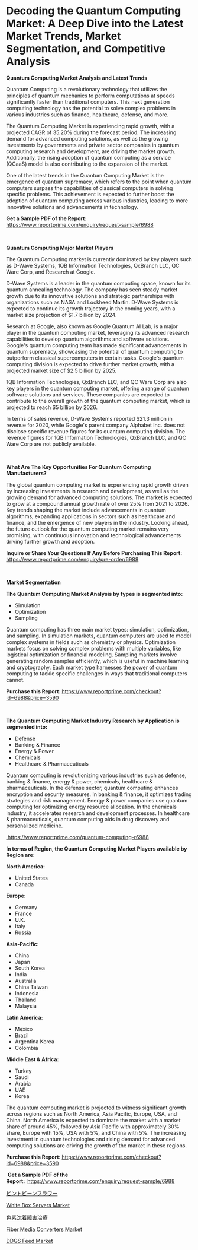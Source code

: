 <p><h1>Decoding the Quantum Computing Market: A Deep Dive into the Latest Market Trends, Market Segmentation, and Competitive Analysis</h1></p><p><strong>Quantum Computing Market Analysis and Latest Trends</strong></p>
<p><p>Quantum Computing is a revolutionary technology that utilizes the principles of quantum mechanics to perform computations at speeds significantly faster than traditional computers. This next generation computing technology has the potential to solve complex problems in various industries such as finance, healthcare, defense, and more.</p><p>The Quantum Computing Market is experiencing rapid growth, with a projected CAGR of 35.20% during the forecast period. The increasing demand for advanced computing solutions, as well as the growing investments by governments and private sector companies in quantum computing research and development, are driving the market growth. Additionally, the rising adoption of quantum computing as a service (QCaaS) model is also contributing to the expansion of the market.</p><p>One of the latest trends in the Quantum Computing Market is the emergence of quantum supremacy, which refers to the point when quantum computers surpass the capabilities of classical computers in solving specific problems. This achievement is expected to further boost the adoption of quantum computing across various industries, leading to more innovative solutions and advancements in technology.</p></p>
<p><strong>Get a Sample PDF of the Report:&nbsp;</strong> <a href="https://www.reportprime.com/enquiry/request-sample/6988">https://www.reportprime.com/enquiry/request-sample/6988</a></p>
<p>&nbsp;</p>
<p><strong>Quantum Computing Major Market Players</strong></p>
<p><p>The Quantum Computing market is currently dominated by key players such as D-Wave Systems, 1QB Information Technologies, QxBranch LLC, QC Ware Corp, and Research at Google. </p><p>D-Wave Systems is a leader in the quantum computing space, known for its quantum annealing technology. The company has seen steady market growth due to its innovative solutions and strategic partnerships with organizations such as NASA and Lockheed Martin. D-Wave Systems is expected to continue its growth trajectory in the coming years, with a market size projection of $1.7 billion by 2024.</p><p>Research at Google, also known as Google Quantum AI Lab, is a major player in the quantum computing market, leveraging its advanced research capabilities to develop quantum algorithms and software solutions. Google's quantum computing team has made significant advancements in quantum supremacy, showcasing the potential of quantum computing to outperform classical supercomputers in certain tasks. Google's quantum computing division is expected to drive further market growth, with a projected market size of $2.5 billion by 2025.</p><p>1QB Information Technologies, QxBranch LLC, and QC Ware Corp are also key players in the quantum computing market, offering a range of quantum software solutions and services. These companies are expected to contribute to the overall growth of the quantum computing market, which is projected to reach $5 billion by 2026.</p><p>In terms of sales revenue, D-Wave Systems reported $21.3 million in revenue for 2020, while Google's parent company Alphabet Inc. does not disclose specific revenue figures for its quantum computing division. The revenue figures for 1QB Information Technologies, QxBranch LLC, and QC Ware Corp are not publicly available.</p></p>
<p>&nbsp;</p>
<p><strong>What Are The Key Opportunities For Quantum Computing Manufacturers?</strong></p>
<p><p>The global quantum computing market is experiencing rapid growth driven by increasing investments in research and development, as well as the growing demand for advanced computing solutions. The market is expected to grow at a compound annual growth rate of over 25% from 2021 to 2026. Key trends shaping the market include advancements in quantum algorithms, expanding applications in sectors such as healthcare and finance, and the emergence of new players in the industry. Looking ahead, the future outlook for the quantum computing market remains very promising, with continuous innovation and technological advancements driving further growth and adoption.</p></p>
<p><strong>Inquire or Share Your Questions If Any Before Purchasing This Report:</strong> <a href="https://www.reportprime.com/enquiry/pre-order/6988">https://www.reportprime.com/enquiry/pre-order/6988</a></p>
<p>&nbsp;</p>
<p><strong>Market Segmentation</strong></p>
<p><strong>The Quantum Computing Market Analysis by types is segmented into:</strong></p>
<p><ul><li>Simulation</li><li>Optimization</li><li>Sampling</li></ul></p>
<p><p>Quantum computing has three main market types: simulation, optimization, and sampling. In simulation markets, quantum computers are used to model complex systems in fields such as chemistry or physics. Optimization markets focus on solving complex problems with multiple variables, like logistical optimization or financial modeling. Sampling markets involve generating random samples efficiently, which is useful in machine learning and cryptography. Each market type harnesses the power of quantum computing to tackle specific challenges in ways that traditional computers cannot.</p></p>
<p><strong>Purchase this Report:&nbsp;</strong><a href="https://www.reportprime.com/checkout?id=6988&price=3590">https://www.reportprime.com/checkout?id=6988&price=3590</a></p>
<p>&nbsp;</p>
<p><strong>The Quantum Computing Market Industry Research by Application is segmented into:</strong></p>
<p><ul><li>Defense</li><li>Banking & Finance</li><li>Energy & Power</li><li>Chemicals</li><li>Healthcare & Pharmaceuticals</li></ul></p>
<p><p>Quantum computing is revolutionizing various industries such as defense, banking & finance, energy & power, chemicals, healthcare & pharmaceuticals. In the defense sector, quantum computing enhances encryption and security measures. In banking & finance, it optimizes trading strategies and risk management. Energy & power companies use quantum computing for optimizing energy resource allocation. In the chemicals industry, it accelerates research and development processes. In healthcare & pharmaceuticals, quantum computing aids in drug discovery and personalized medicine.</p></p>
<p><a href="https://www.reportprime.com/quantum-computing-r6988">&nbsp;https://www.reportprime.com/quantum-computing-r6988</a></p>
<p><strong>In terms of Region, the Quantum Computing Market Players available by Region are:</strong></p>
<p>
    <p> <strong> North America: </strong>
        <ul>
            <li>United States</li>
            <li>Canada</li>
        </ul>
        </p> 
    <p> <strong> Europe: </strong>
        <ul>
            <li>Germany</li>
            <li>France</li>
            <li>U.K.</li>
            <li>Italy</li>
            <li>Russia</li>
        </ul>
        </p> 
    <p> <strong> Asia-Pacific: </strong>
        <ul>
            <li>China</li>
            <li>Japan</li>
            <li>South Korea</li>
            <li>India</li>
            <li>Australia</li>
            <li>China Taiwan</li>
            <li>Indonesia</li>
            <li>Thailand</li>
            <li>Malaysia</li>
        </ul>
        </p> 
    <p> <strong> Latin America: </strong>
        <ul>
            <li>Mexico</li>
            <li>Brazil</li>
            <li>Argentina Korea</li>
            <li>Colombia</li>
        </ul>
        </p> 
    <p> <strong> Middle East & Africa: </strong>
        <ul>
            <li>Turkey</li>
            <li>Saudi</li>
            <li>Arabia</li>
            <li>UAE</li>
            <li>Korea</li>
        </ul>
    </p>
    </p>
<p><p>The quantum computing market is projected to witness significant growth across regions such as North America, Asia Pacific, Europe, USA, and China. North America is expected to dominate the market with a market share of around 45%, followed by Asia Pacific with approximately 30% share, Europe with 15%, USA with 5%, and China with 5%. The increasing investment in quantum technologies and rising demand for advanced computing solutions are driving the growth of the market in these regions.</p></p>
<p><strong>Purchase this Report: </strong><a href="https://www.reportprime.com/checkout?id=6988&price=3590">https://www.reportprime.com/checkout?id=6988&price=3590</a></p>
<p>&nbsp;<strong>Get a Sample PDF of the Report:&nbsp;&nbsp;</strong><a href="https://www.reportprime.com/enquiry/request-sample/6988">https://www.reportprime.com/enquiry/request-sample/6988</a></p>
<p><strong></strong></p>
<p><p><a href="https://github.com/SkylarDaniel70/Market-Research-Report-List-1/blob/main/788680075810.md">ピントビーンフラワー</a></p><p><a href="https://github.com/SheilaBruen2023/Market-Research-Report-List-1/blob/main/white-box-servers-market.md">White Box Servers Market</a></p><p><a href="https://github.com/RandallRunte2023/Market-Research-Report-List-1/blob/main/338252975809.md">色素沈着障害治療</a></p><p><a href="https://github.com/marthawweekle/Market-Research-Report-List-1/blob/main/fiber-media-converters-market.md">Fiber Media Converters Market</a></p><p><a href="https://www.linkedin.com/pulse/ddgs-feed-market-provides-comprehensive-analysis-including-swile?trackingId=YIAoDPtN8Jm5vJUueQpKzg%3D%3D">DDGS Feed Market</a></p></p>